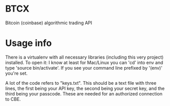 # BTCX
Bitcoin (coinbase) algorithmic trading API

# Usage info
There is a virtualenv with all necessary libraries (including this very project) installed. To open it: I know at least for Mac/Linux you can 'cd' into env and type 'source bin/activate'. If you see your command line prefixed by '(env)' you're set.

A lot of the code refers to "keys.txt". This should be a text file with three lines, the first being your API key, 
the second being your secret key, and the third being your passcode. These are needed for an authorized connection
to CBE.
